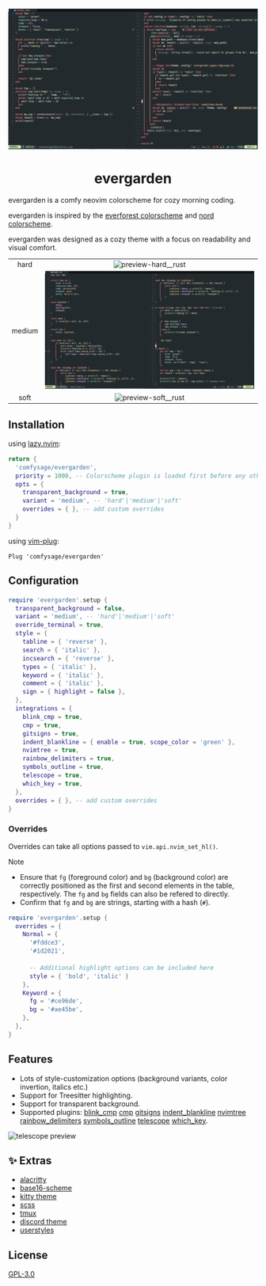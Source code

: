 ![preview__lua](./images/asset.lua.png)

<h1 align="center">
    evergarden
</h1>

evergarden is a comfy neovim colorscheme for cozy morning coding.

evergarden is inspired by the [everforest colorscheme](https://github.com/sainnhe/everforest) and [nord colorscheme](https://github.com/nordtheme/nord).

evergarden was designed as a cozy theme with a focus on readability and visual comfort.

|        |                                                     |
| :----: | :-------------------------------------------------: |
|  hard  | ![preview-hard__rust](./images/asset.hard.rust.png) |
| medium |      ![preview-rust](./images/asset.rust.png)       |
|  soft  | ![preview-soft__rust](./images/asset.soft.rust.png) |

## Installation

using [lazy.nvim](https://github.com/folke/lazy.nvim):

```lua
return {
  'comfysage/evergarden',
  priority = 1000, -- Colorscheme plugin is loaded first before any other plugins
  opts = {
    transparent_background = true,
    variant = 'medium', -- 'hard'|'medium'|'soft'
    overrides = { }, -- add custom overrides
  }
}
```

using [vim-plug](https://github.com/junegunn/vim-plug):

```Vim
Plug 'comfysage/evergarden'
```

## Configuration

```lua
require 'evergarden'.setup {
  transparent_background = false,
  variant = 'medium', -- 'hard'|'medium'|'soft'
  override_terminal = true,
  style = {
    tabline = { 'reverse' },
    search = { 'italic' },
    incsearch = { 'reverse' },
    types = { 'italic' },
    keyword = { 'italic' },
    comment = { 'italic' },
    sign = { highlight = false },
  },
  integrations = {
    blink_cmp = true,
    cmp = true,
    gitsigns = true,
    indent_blankline = { enable = true, scope_color = 'green' },
    nvimtree = true,
    rainbow_delimiters = true,
    symbols_outline = true,
    telescope = true,
    which_key = true,
  },
  overrides = { }, -- add custom overrides
}
```

### Overrides

Overrides can take all options passed to `vim.api.nvim_set_hl()`.

> [!note]
>
> - Ensure that `fg` (foreground color) and `bg` (background color) are correctly positioned as the first and second elements in the table, respectively. The `fg` and `bg` fields can also be refered to directly.
> - Confirm that `fg` and `bg` are strings, starting with a hash (`#`).

```lua
require 'evergarden'.setup {
  overrides = {
    Normal = {
      '#fddce3',
      '#1d2021',

      -- Additional highlight options can be included here
      style = { 'bold', 'italic' }
    },
    Keyword = {
      fg = '#ce96de',
      bg = '#ae45be',
    },
  },
}
```

## Features

- Lots of style-customization options (background variants, color invertion, italics etc.)
- Support for Treesitter highlighting.
- Support for transparent background.
- Supported plugins: [blink_cmp][] [cmp][] [gitsigns][] [indent_blankline][] [nvimtree][] [rainbow_delimiters][] [symbols_outline][] [telescope][] [which_key][].

[blink_cmp]: Saghen/blink.cmp
[cmp]: hrsh7th/nvim-cmp
[gitsigns]: lewis6991/gitsigns.nvim
[indent_blankline]: lukas-reineke/indent-blankline.nvim
[nvimtree]: nvim-tree/nvim-tree.lua
[rainbow_delimiters]: hiphish/rainbow-delimiters.nvim
[symbols_outline]: simrat39/symbols-outline.nvim
[telescope]: nvim-telescope/telescope.nvim
[which_key]: folke/which-key.nvim

![telescope preview](./images/asset.telescope.png)

## :sparkles: Extras

- [alacritty](./extras/alacritty)
- [base16-scheme](./extras/base16)
- [kitty theme](./extras/kitty)
- [scss](./extras/scss/evergarden.scss)
- [tmux](./extras/tmux)
- [discord theme](https://github.com/comfysage/evg-discord)
- [userstyles](https://github.com/comfysage/userstyles)

## License

[GPL-3.0](https://www.gnu.org/licenses/gpl-3.0.en.html)
